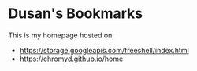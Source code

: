 # Dusan's Bookmarks

This is my homepage hosted on:
- https://storage.googleapis.com/freeshell/index.html
- https://chromyd.github.io/home
